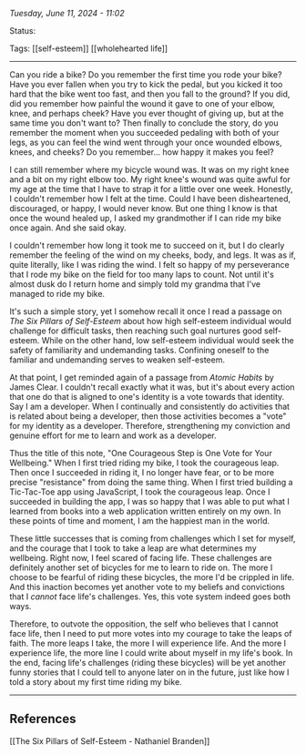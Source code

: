 
*Tuesday, June 11, 2024 - 11:02*

Status:

Tags: [[self-esteem]] [[wholehearted life]]

---

Can you ride a bike? Do you remember the first time you rode your bike? Have you ever fallen when you try to kick the pedal, but you kicked it too hard that the bike went too fast, and then you fall to the ground? If you did, did you remember how painful the wound it gave to one of your elbow, knee, and perhaps cheek? Have you ever thought of giving up, but at the same time you don't want to? Then finally to conclude the story, do you remember the moment when you succeeded pedaling with both of your legs, as you can feel the wind went through your once wounded elbows, knees, and cheeks? Do you remember... how happy it makes you feel?

I can still remember where my bicycle wound was. It was on my right knee and a bit on my right elbow too. My right knee's wound was quite awful for my age at the time that I have to strap it for a little over one week. Honestly, I couldn't remember how I felt at the time. Could I have been disheartened, discouraged, or happy, I would never know. But one thing I know is that once the wound healed up, I asked my grandmother if I can ride my bike once again. And she said okay.

I couldn't remember how long it took me to succeed on it, but I do clearly remember the feeling of the wind on my cheeks, body, and legs. It was as if, quite literally, like I was riding the wind. I felt so happy of my perseverance that I rode my bike on the field for too many laps to count. Not until it's almost dusk do I return home and simply told my grandma that I've managed to ride my bike.

It's such a simple story, yet I somehow recall it once I read a passage on *The Six Pillars of Self-Esteem* about how high self-esteem individual would challenge for difficult tasks, then reaching such goal nurtures good self-esteem. While on the other hand, low self-esteem individual would seek the safety of familiarity and undemanding tasks. Confining oneself to the familiar and undemanding serves to weaken self-esteem.

At that point, I get reminded again of a passage from *Atomic Habits* by James Clear. I couldn't recall exactly what it was, but it's about every action that one do that is aligned to one's identity is a vote towards that identity. Say I am a developer. When I continually and consistently do activities that is related about being a developer, then those activities becomes a "vote" for my identity as a developer. Therefore, strengthening my conviction and genuine effort for me to learn and work as a developer.

Thus the title of this note, "One Courageous Step is One Vote for Your Wellbeing." When I first tried riding my bike, I took the courageous leap. Then once I succeeded in riding it, I no longer have fear, or to be more precise "resistance" from doing the same thing. When I first tried building a Tic-Tac-Toe app using JavaScript, I took the courageous leap. Once I succeeded in building the app, I was so happy that I was able to put what I learned from books into a web application written entirely on my own. In these points of time and moment, I am the happiest man in the world.

These little successes that is coming from challenges which I set for myself, and the courage that I took to take a leap are what determines my wellbeing. Right now, I feel scared of facing life. These challenges are definitely another set of bicycles for me to learn to ride on. The more I choose to be fearful of riding these bicycles, the more I'd be crippled in life. And this inaction becomes yet another vote to my beliefs and convictions that I *cannot* face life's challenges. Yes, this vote system indeed goes both ways.

Therefore, to outvote the opposition, the self who believes that I cannot face life, then I need to put more votes into my courage to take the leaps of faith. The more leaps I take, the more I will experience life. And the more I experience life, the more line I could write about myself in my life's book. In the end, facing life's challenges (riding these bicycles) will be yet another funny stories that I could tell to anyone later on in the future, just like how I told a story about my first time riding my bike. 

---
## References

[[The Six Pillars of Self-Esteem - Nathaniel Branden]]